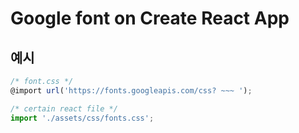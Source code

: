 # Google font on Create React App

## 예시

```jsx
/* font.css */
@import url('https://fonts.googleapis.com/css? ~~~ ');

/* certain react file */
import './assets/css/fonts.css';
```
